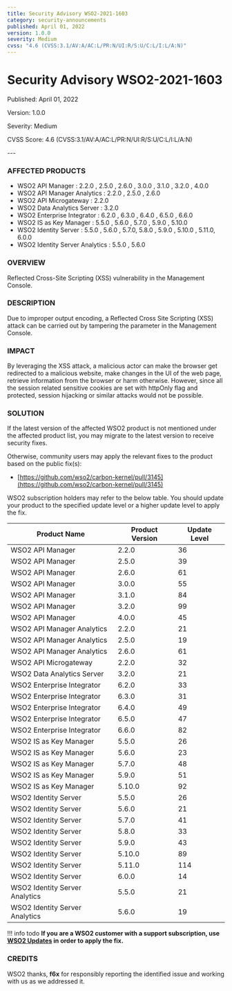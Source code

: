```yaml
---
title: Security Advisory WSO2-2021-1603
category: security-announcements
published: April 01, 2022
version: 1.0.0
severity: Medium
cvss: "4.6 (CVSS:3.1/AV:A/AC:L/PR:N/UI:R/S:U/C:L/I:L/A:N)"
---
```


# Security Advisory WSO2-2021-1603

<p class="doc-info">Published: April 01, 2022</p>
<p class="doc-info">Version: 1.0.0</p>
<p class="doc-info">Severity: Medium</p>
<p class="doc-info">CVSS Score: 4.6 (CVSS:3.1/AV:A/AC:L/PR:N/UI:R/S:U/C:L/I:L/A:N)</p>
---

### AFFECTED PRODUCTS

- WSO2 API Manager : 2.2.0 , 2.5.0 , 2.6.0 , 3.0.0 , 3.1.0 , 3.2.0 , 4.0.0
- WSO2 API Manager Analytics : 2.2.0 , 2.5.0 , 2.6.0
- WSO2 API Microgateway : 2.2.0
- WSO2 Data Analytics Server : 3.2.0
- WSO2 Enterprise Integrator : 6.2.0 , 6.3.0 , 6.4.0 , 6.5.0 , 6.6.0
- WSO2 IS as Key Manager : 5.5.0 , 5.6.0 , 5.7.0 , 5.9.0 , 5.10.0
- WSO2 Identity Server : 5.5.0 , 5.6.0 , 5.7.0, 5.8.0 , 5.9.0 , 5.10.0 , 5.11.0, 6.0.0
- WSO2 Identity Server Analytics : 5.5.0 , 5.6.0

### OVERVIEW

Reflected Cross-Site Scripting (XSS) vulnerability in the Management Console.

### DESCRIPTION

Due to improper output encoding, a Reflected Cross Site Scripting (XSS) attack can be carried out by tampering the parameter in the Management Console.

### IMPACT

By leveraging the XSS attack, a malicious actor can make the browser get redirected to a malicious website, make changes in the UI of the web page, retrieve information from the browser or harm otherwise. However, since all the session related sensitive cookies are set with httpOnly flag and protected, session hijacking or similar attacks would not be possible.

### SOLUTION

If the latest version of the affected WSO2 product is not mentioned under the affected product list, you may migrate to the latest version to receive security fixes.

Otherwise, community users may apply the relevant fixes to the product based on the public fix(s):

- [https://github.com/wso2/carbon-kernel/pull/3145](https://github.com/wso2/carbon-kernel/pull/3145)


WSO2 subscription holders may refer to the below table. You should update your product to the specified update level or a higher update level to apply the fix.

| Product Name                   | Product Version | Update Level |
| ------------------------------ | --------------- | ------------ |
| WSO2 API Manager               | 2.2.0           | 36           |
| WSO2 API Manager               | 2.5.0           | 39           |
| WSO2 API Manager               | 2.6.0           | 61           |
| WSO2 API Manager               | 3.0.0           | 55           |
| WSO2 API Manager               | 3.1.0           | 84           |
| WSO2 API Manager               | 3.2.0           | 99           |
| WSO2 API Manager               | 4.0.0           | 45           |
| WSO2 API Manager Analytics     | 2.2.0           | 21           |
| WSO2 API Manager Analytics     | 2.5.0           | 19           |
| WSO2 API Manager Analytics     | 2.6.0           | 61           |
| WSO2 API Microgateway          | 2.2.0           | 32           |
| WSO2 Data Analytics Server     | 3.2.0           | 21           |
| WSO2 Enterprise Integrator     | 6.2.0           | 33           |
| WSO2 Enterprise Integrator     | 6.3.0           | 31           |
| WSO2 Enterprise Integrator     | 6.4.0           | 49           |
| WSO2 Enterprise Integrator     | 6.5.0           | 47           |
| WSO2 Enterprise Integrator     | 6.6.0           | 82           |
| WSO2 IS as Key Manager         | 5.5.0           | 26           |
| WSO2 IS as Key Manager         | 5.6.0           | 23           |
| WSO2 IS as Key Manager         | 5.7.0           | 48           |
| WSO2 IS as Key Manager         | 5.9.0           | 51           |
| WSO2 IS as Key Manager         | 5.10.0          | 92           |
| WSO2 Identity Server           | 5.5.0           | 26           |
| WSO2 Identity Server           | 5.6.0           | 21           |
| WSO2 Identity Server           | 5.7.0           | 41           |
| WSO2 Identity Server           | 5.8.0           | 33           |
| WSO2 Identity Server           | 5.9.0           | 43           |
| WSO2 Identity Server           | 5.10.0          | 89           |
| WSO2 Identity Server           | 5.11.0          | 114          |
| WSO2 Identity Server           | 6.0.0           | 14           |
| WSO2 Identity Server Analytics | 5.5.0           | 21           |
| WSO2 Identity Server Analytics | 5.6.0           | 19           |

!!! info todo
**If you are a WSO2 customer with a support subscription, use [WSO2 Updates](https://wso2.com/updates/) in order to apply the fix.**


### CREDITS

WSO2 thanks, **f6x** for responsibly reporting the identified issue and working with us as we addressed it.
